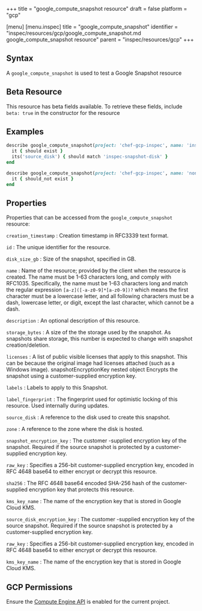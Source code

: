 +++
title = "google_compute_snapshot resource"
draft = false
platform = "gcp"

[menu]
  [menu.inspec]
    title = "google_compute_snapshot"
    identifier = "inspec/resources/gcp/google_compute_snapshot.md google_compute_snapshot resource"
    parent = "inspec/resources/gcp"
+++

## Syntax

A `google_compute_snapshot` is used to test a Google Snapshot resource

## Beta Resource

This resource has beta fields available. To retrieve these fields, include `beta: true` in the constructor for the resource

## Examples

```ruby
describe google_compute_snapshot(project: 'chef-gcp-inspec', name: 'inspec-gcp-disk-snapshot') do
  it { should exist }
  its('source_disk') { should match 'inspec-snapshot-disk' }
end

describe google_compute_snapshot(project: 'chef-gcp-inspec', name: 'nonexistent') do
  it { should_not exist }
end
```

## Properties

Properties that can be accessed from the `google_compute_snapshot` resource:

`creation_timestamp`
: Creation timestamp in RFC3339 text format.

`id`
: The unique identifier for the resource.

`disk_size_gb`
: Size of the snapshot, specified in GB.

`name`
: Name of the resource; provided by the client when the resource is created. The name must be 1-63 characters long, and comply with RFC1035. Specifically, the name must be 1-63 characters long and match the regular expression `[a-z]([-a-z0-9]*[a-z0-9])?` which means the first character must be a lowercase letter, and all following characters must be a dash, lowercase letter, or digit, except the last character, which cannot be a dash.

`description`
: An optional description of this resource.

`storage_bytes`
: A size of the the storage used by the snapshot. As snapshots share storage, this number is expected to change with snapshot creation/deletion.

`licenses`
: A list of public visible licenses that apply to this snapshot. This can be because the original image had licenses attached (such as a Windows image). snapshotEncryptionKey nested object Encrypts the snapshot using a customer-supplied encryption key.

`labels`
: Labels to apply to this Snapshot.

`label_fingerprint`
: The fingerprint used for optimistic locking of this resource. Used internally during updates.

`source_disk`
: A reference to the disk used to create this snapshot.

`zone`
: A reference to the zone where the disk is hosted.

`snapshot_encryption_key`
: The customer
-supplied encryption key of the snapshot. Required if the source snapshot is protected by a customer-supplied encryption key.

`raw_key`
: Specifies a 256-bit customer-supplied encryption key, encoded in RFC 4648 base64 to either encrypt or decrypt this resource.

`sha256`
: The RFC 4648 base64 encoded SHA-256 hash of the customer-supplied encryption key that protects this resource.

`kms_key_name`
: The name of the encryption key that is stored in Google Cloud KMS.

`source_disk_encryption_key`
: The customer
-supplied encryption key of the source snapshot. Required if the source snapshot is protected by a customer-supplied encryption key.

`raw_key`
: Specifies a 256-bit customer-supplied encryption key, encoded in RFC 4648 base64 to either encrypt or decrypt this resource.

`kms_key_name`
: The name of the encryption key that is stored in Google Cloud KMS.

## GCP Permissions

Ensure the [Compute Engine API](https://console.cloud.google.com/apis/library/compute.googleapis.com/) is enabled for the current project.
